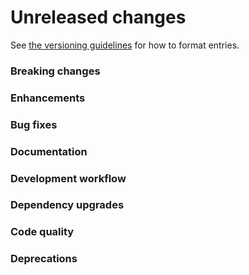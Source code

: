 # Unreleased changes

See [the versioning guidelines](VERSIONING.md) for how to format entries.

### Breaking changes

### Enhancements

### Bug fixes

### Documentation

### Development workflow

### Dependency upgrades

### Code quality

### Deprecations
